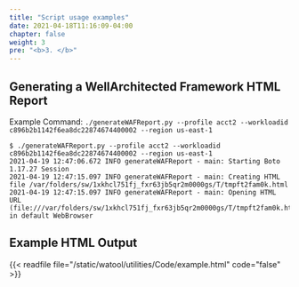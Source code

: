 ```yaml
---
title: "Script usage examples"
date: 2021-04-18T11:16:09-04:00
chapter: false
weight: 3
pre: "<b>3. </b>"
---
```


## Generating a WellArchitected Framework HTML Report
Example Command: `./generateWAFReport.py --profile acct2 --workloadid c896b2b1142f6ea8dc22874674400002 --region us-east-1`

```shell
$ ./generateWAFReport.py --profile acct2 --workloadid c896b2b1142f6ea8dc22874674400002 --region us-east-1
2021-04-19 12:47:06.672 INFO generateWAFReport - main: Starting Boto 1.17.27 Session
2021-04-19 12:47:15.097 INFO generateWAFReport - main: Creating HTML file /var/folders/sw/1xkhcl751fj_fxr63jb5qr2m0000gs/T/tmpft2fam0k.html
2021-04-19 12:47:15.097 INFO generateWAFReport - main: Opening HTML URL (file:///var/folders/sw/1xkhcl751fj_fxr63jb5qr2m0000gs/T/tmpft2fam0k.html) in default WebBrowser
```

## Example HTML Output
{{< readfile file="/static/watool/utilities/Code/example.html" code="false" >}}
